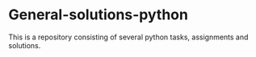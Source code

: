 # General-solutions-python
This is a repository consisting of several python tasks, assignments and solutions. 
